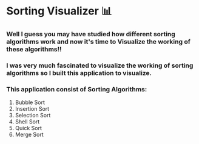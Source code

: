 # Sorting Visualizer 📊

### Well I guess you may have studied how different sorting algorithms work and now it's time to Visualize the working of these algorithms!!

### I was very much fascinated to visualize the working of sorting algorithms so I built this application to visualize.
### This application consist of Sorting Algorithms:
1. Bubble Sort
3. Insertion Sort    
4. Selection Sort
5. Shell Sort
6. Quick Sort
7. Merge Sort





